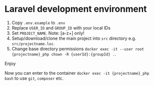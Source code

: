 # Laravel development environment

1. Copy `.env.example` to `.env`
2. Replace `USER_ID` and `GROUP_ID` with your local IDs
3. Set `PROJECT_NAME`. Note: [a-z+] only!
4. Setup/download/clone the main project into `src` directory e.g. `src/projectname.loc`.
5. Change base directory permissions `docker exec -it --user root {projectname}_php chown -R {userId}:{groupId} .`.

Enjoy

Now you can enter to the container `docker exec -it {projectname}_php bash` to use `git`, `composer` etc.
